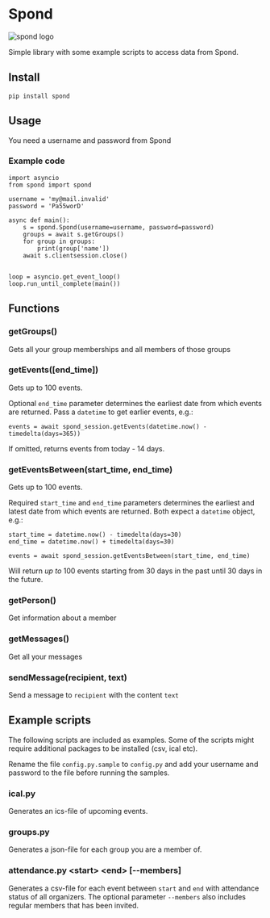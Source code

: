 # Spond
![spond logo](https://github.com/Olen/Spond/blob/main/images/spond-logo.png?raw=true)

Simple library with some example scripts to access data from Spond.

## Install

`pip install spond`

## Usage

You need a username and password from Spond



### Example code

```
import asyncio
from spond import spond

username = 'my@mail.invalid'
password = 'Pa55worD'

async def main():
    s = spond.Spond(username=username, password=password)
    groups = await s.getGroups()
    for group in groups:
        print(group['name'])
    await s.clientsession.close()


loop = asyncio.get_event_loop()
loop.run_until_complete(main())

```

## Functions

### getGroups()
Gets all your group memberships and all members of those groups

### getEvents([end_time])
Gets up to 100 events.

Optional `end_time` parameter determines the earliest date from which events are returned.
Pass a `datetime` to get earlier events, e.g.:
```
events = await spond_session.getEvents(datetime.now() - timedelta(days=365))
```
If omitted, returns events from today - 14 days.


### getEventsBetween(start_time, end_time)
Gets up to 100 events.

Required `start_time` and `end_time` parameters determines the earliest and latest date from which events are returned.
Both expect a `datetime` object, e.g.:
```
start_time = datetime.now() - timedelta(days=30)
end_time = datetime.now() + timedelta(days=30)

events = await spond_session.getEventsBetween(start_time, end_time)
```
Will return _up to_ 100 events starting from 30 days in the past until 30 days in the future.



### getPerson()
Get information about a member

### getMessages()
Get all your messages

### sendMessage(recipient, text)
Send a message to `recipient` with the content `text`

## Example scripts

The following scripts are included as examples.  Some of the scripts might require additional packages to be installed (csv, ical etc).

Rename the file `config.py.sample` to `config.py` and add your username and password to the file before running the samples.

### ical.py
Generates an ics-file of upcoming events.

### groups.py
Generates a json-file for each group you are a member of.

### attendance.py &lt;start&gt; &lt;end&gt; [--members]
Generates a csv-file for each event between `start` and `end` with attendance status of all organizers.  The optional parameter `--members` also includes regular members that has been invited.
